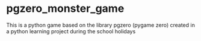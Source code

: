 # pgzero_monster_game
This is a python game based on the library pgzero (pygame zero) created in a python learning project during the school holidays
